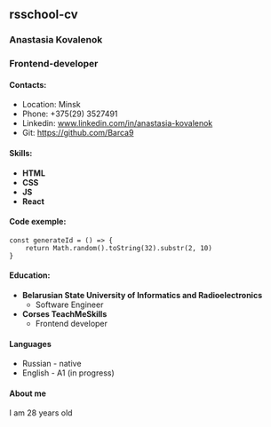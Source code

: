 ## rsschool-cv
### Anastasia Kovalenok
### Frontend-developer
#### Contacts:
* Location: Minsk
* Phone: +375(29) 3527491
* Linkedin: www.linkedin.com/in/anastasia-kovalenok
* Git: https://github.com/Barca9
#### Skills:
* __HTML__
* __CSS__
* __JS__
* __React__
#### Code exemple:
```
const generateId = () => {
    return Math.random().toString(32).substr(2, 10)
}
```
#### Education:
* __Belarusian State University of Informatics and Radioelectronics__
    * Software Engineer
* __Corses TeachMeSkills__
    * Frontend developer
#### Languages
* Russian - native
* English - A1 (in progress)
#### About me
I am 28 years old